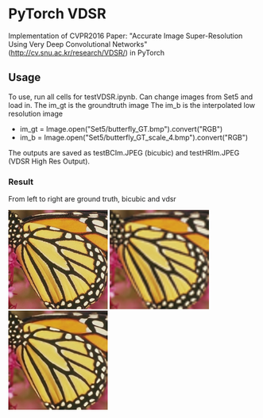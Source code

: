 # PyTorch VDSR
Implementation of CVPR2016 Paper: "Accurate Image Super-Resolution Using 
Very Deep Convolutional Networks"(http://cv.snu.ac.kr/research/VDSR/) in PyTorch

## Usage
To use, run all cells for testVDSR.ipynb. Can change images from Set5 and load in.
The im_gt is the groundtruth image
The im_b is the interpolated low resolution image
- im_gt = Image.open("Set5/butterfly_GT.bmp").convert("RGB")
- im_b = Image.open("Set5/butterfly_GT_scale_4.bmp").convert("RGB")

The outputs are saved as testBCIm.JPEG (bicubic) and testHRIm.JPEG (VDSR High Res Output).


### Result
From left to right are ground truth, bicubic and vdsr
<p>
  <img src='Set5/butterfly_GT.bmp' height='200' width='200'/>
  <img src='result/input.bmp' height='200' width='200'/>
  <img src='result/output.bmp' height='200' width='200'/>
</p>
